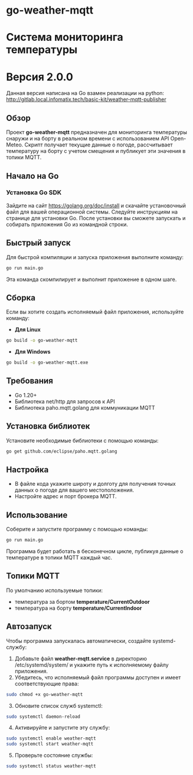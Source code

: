 # go-weather-mqtt

# Система мониторинга температуры

# Версия 2.0.0

Данная версия написана на Go взамен реализации на python:  http://gitlab.local.infomatix.tech/basic-kit/weather-mqtt-publisher

## Обзор
Проект **go-weather-mqtt** предназначен для мониторинга температуры снаружи и на борту в реальном времени с использованием API Open-Meteo. Скрипт получает текущие данные о погоде, рассчитывает температуру на борту с учетом смещения и публикует эти значения в топики MQTT.

## Начало на Go
### Установка Go SDK
Зайдите на сайт https://golang.org/doc/install и скачайте установочный файл для вашей операционной системы. Следуйте инструкциям на странице для установки Go. После установки вы сможете запускать и собирать приложения Go из командной строки.

## Быстрый запуск
Для быстрой компиляции и запуска приложения выполните команду:
```bash
go run main.go
```
Эта команда скомпилирует и выполнит приложение в одном шаге.

## Сборка
Если вы хотите создать исполняемый файл приложения, используйте команду:
* **Для Linux**
```bash
go build -o go-weather-mqtt
```
* **Для Windows**
```bash
go build -o go-weather-mqtt.exe
```

## Требования
* Go 1.20+
* Библиотека net/http для запросов к API
* Библиотека paho.mqtt.golang для коммуникации MQTT

## Установка библиотек

Установите необходимые библиотеки с помощью команды:
```bash
go get github.com/eclipse/paho.mqtt.golang
```

## Настройка

- В файле кода укажите широту и долготу для получения точных данных о погоде для вашего местоположения.
- Настройте адрес и порт брокера MQTT.

## Использование

Соберите и запустите программу с помощью команды:

```bash
go run main.go
```

Программа будет работать в бесконечном цикле, публикуя данные о температуре в топики MQTT каждый час.

## Топики MQTT

По умолчанию используемые топики:
- температура за бортом **temperature/CurrentOutdoor**
- температура на борту **temperature/CurrentIndoor**

## Автозапуск

Чтобы программа запускалась автоматически, создайте systemd-службу:
1. Добавьте файл **weather-mqtt.service** в директорию /etc/systemd/system/ и укажите путь к исполняемому файлу приложения.
2. Убедитесь, что исполняемый файл программы доступен и имеет соответствующие права:
```bash
sudo chmod +x go-weather-mqtt
```
3. Обновите список служб systemctl:
```bash
sudo systemctl daemon-reload
```
4. Активируйте и запустите эту службу:
```bash
sudo systemctl enable weather-mqtt
sudo systemctl start weather-mqtt
```
5. Проверьте состояние службы:
```bash
sudo systemctl status weather-mqtt
```
